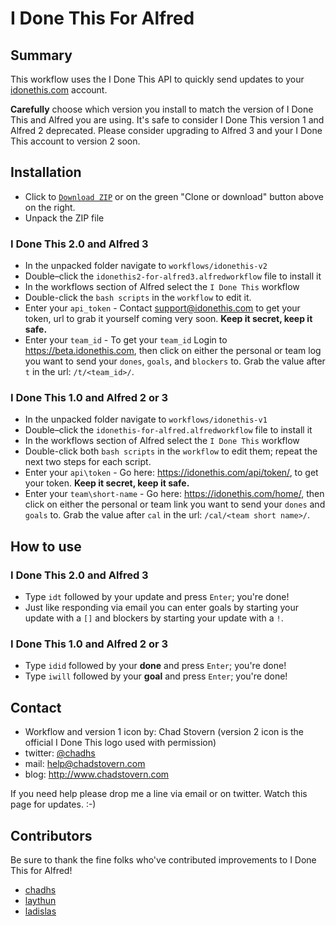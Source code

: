 # I Done This For Alfred

## Summary

This workflow uses the I Done This API to quickly send updates to your [idonethis.com](http://idonethis.com) account.

**Carefully** choose which version you install to match the version of I Done This and Alfred you are using.  It's safe to consider I Done This version 1 and Alfred 2 deprecated.  Please consider upgrading to Alfred 3 and your I Done This account to version 2 soon.

## Installation

- Click to [`Download ZIP`](https://github.com/chadhs/idonethis-for-alfred/archive/master.zip) or on the green "Clone or download" button above on the right.
- Unpack the ZIP file

### I Done This 2.0 and Alfred 3

- In the unpacked folder navigate to `workflows/idonethis-v2`
- Double–click the `idonethis2-for-alfred3.alfredworkflow` file to install it
- In the workflows section of Alfred select the `I Done This` workflow
- Double-click the `bash scripts` in the `workflow` to edit it.
- Enter your `api_token` - Contact support@idonethis.com to get your token, url to grab it yourself coming very soon. **Keep it secret, keep it safe.**
- Enter your `team_id` - To get your `team_id` Login to https://beta.idonethis.com, then click on either the personal or team log you want to send your `dones`, `goals`, and `blockers` to. Grab the value after `t` in the url: `/t/<team_id>/`.

### I Done This 1.0 and Alfred 2 or 3

- In the unpacked folder navigate to `workflows/idonethis-v1`
- Double–click the `idonethis-for-alfred.alfredworkflow` file to install it
- In the workflows section of Alfred select the `I Done This` workflow
- Double-click both `bash scripts` in the `workflow` to edit them; repeat the next two steps for each script.
- Enter your `api\token` - Go here: https://idonethis.com/api/token/, to get your token. **Keep it secret, keep it safe.**
- Enter your `team\short-name` - Go here: https://idonethis.com/home/, then click on either the personal or team link you want to send your `dones` and `goals` to. Grab the value after `cal` in the url: `/cal/<team short name>/`.

## How to use

### I Done This 2.0 and Alfred 3

- Type `idt` followed by your update and press `Enter`; you're done!
- Just like responding via email you can enter goals by starting your update with a `[]` and blockers by starting your update with a `!`.

### I Done This 1.0 and Alfred 2 or 3

- Type `idid` followed by your **done** and press `Enter`; you're done!
- Type `iwill` followed by your **goal** and press `Enter`; you're done!

## Contact

- Workflow and version 1 icon by: Chad Stovern (version 2 icon is the official I Done This logo used with permission)
- twitter: [@chadhs](https://twitter.com/chadhs)
- mail: <help@chadstovern.com>
- blog: <http://www.chadstovern.com>

If you need help please drop me a line via email or on twitter. Watch this page for updates. :-)

## Contributors

Be sure to thank the fine folks who've contributed improvements to I Done This for Alfred!

- [chadhs](https://github.com/chadhs)
- [laythun](https://github.com/laythun)
- [ladislas](https://github.com/ladislas)

